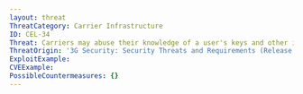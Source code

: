 ```yaml
---
layout: threat
ThreatCategory: Carrier Infrastructure
ID: CEL-34
Threat: Carriers may abuse their knowledge of a user's keys and other information to gain unauthorized access to impersonate a user
ThreatOrigin: '3G Security: Security Threats and Requirements (Release 4) [^165]'
ExploitExample:
CVEExample:
PossibleCountermeasures: {}
---
```

